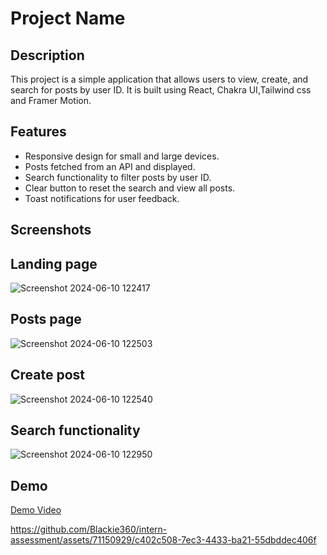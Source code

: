 # Project Name

## Description

This project is a simple application that allows users to view, create,  and search for posts by user ID. It is built using React, Chakra UI,Tailwind css and Framer Motion.

## Features

- Responsive design for small and large devices.
- Posts fetched from an API and displayed.
- Search functionality to filter posts by user ID.
- Clear button to reset the search and view all posts.
- Toast notifications for user feedback.

## Screenshots
##  Landing page
![Screenshot 2024-06-10 122417](https://github.com/Blackie360/intern-assessment/assets/71150929/4c6288d0-f53a-4eb8-a321-1a7a78dbd657)
##  Posts page
![Screenshot 2024-06-10 122503](https://github.com/Blackie360/intern-assessment/assets/71150929/52337945-aa34-4f4a-b5ab-27937f61ae33)

##  Create post
![Screenshot 2024-06-10 122540](https://github.com/Blackie360/intern-assessment/assets/71150929/2c6fee38-e513-42b9-b7e3-830343107cd0)
##  Search functionality
![Screenshot 2024-06-10 122950](https://github.com/Blackie360/intern-assessment/assets/71150929/82c670e0-9b36-42a1-aeda-46de3b664f0a)



## Demo

[Demo Video](https://www.awesomescreenshot.com/video/28488963?key=0ed78fe1b77fba4c12cb2f97c0cb37d4)


https://github.com/Blackie360/intern-assessment/assets/71150929/c402c508-7ec3-4433-ba21-55dbddec406f



